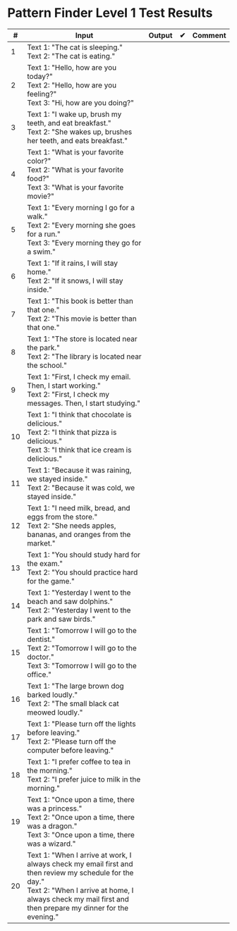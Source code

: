 # Pattern Finder Level 1 Test Results

| # | Input | Output | ✔︎ | Comment |
|---|-------|--------|---|---------|
| 1 | Text 1: "The cat is sleeping."<br>Text 2: "The cat is eating." |  |  |  |
| 2 | Text 1: "Hello, how are you today?"<br>Text 2: "Hello, how are you feeling?"<br>Text 3: "Hi, how are you doing?" |  |  |  |
| 3 | Text 1: "I wake up, brush my teeth, and eat breakfast."<br>Text 2: "She wakes up, brushes her teeth, and eats breakfast." |  |  |  |
| 4 | Text 1: "What is your favorite color?"<br>Text 2: "What is your favorite food?"<br>Text 3: "What is your favorite movie?" |  |  |  |
| 5 | Text 1: "Every morning I go for a walk."<br>Text 2: "Every morning she goes for a run."<br>Text 3: "Every morning they go for a swim." |  |  |  |
| 6 | Text 1: "If it rains, I will stay home."<br>Text 2: "If it snows, I will stay inside." |  |  |  |
| 7 | Text 1: "This book is better than that one."<br>Text 2: "This movie is better than that one." |  |  |  |
| 8 | Text 1: "The store is located near the park."<br>Text 2: "The library is located near the school." |  |  |  |
| 9 | Text 1: "First, I check my email. Then, I start working."<br>Text 2: "First, I check my messages. Then, I start studying." |  |  |  |
| 10 | Text 1: "I think that chocolate is delicious."<br>Text 2: "I think that pizza is delicious."<br>Text 3: "I think that ice cream is delicious." |  |  |  |
| 11 | Text 1: "Because it was raining, we stayed inside."<br>Text 2: "Because it was cold, we stayed inside." |  |  |  |
| 12 | Text 1: "I need milk, bread, and eggs from the store."<br>Text 2: "She needs apples, bananas, and oranges from the market." |  |  |  |
| 13 | Text 1: "You should study hard for the exam."<br>Text 2: "You should practice hard for the game." |  |  |  |
| 14 | Text 1: "Yesterday I went to the beach and saw dolphins."<br>Text 2: "Yesterday I went to the park and saw birds." |  |  |  |
| 15 | Text 1: "Tomorrow I will go to the dentist."<br>Text 2: "Tomorrow I will go to the doctor."<br>Text 3: "Tomorrow I will go to the office." |  |  |  |
| 16 | Text 1: "The large brown dog barked loudly."<br>Text 2: "The small black cat meowed loudly." |  |  |  |
| 17 | Text 1: "Please turn off the lights before leaving."<br>Text 2: "Please turn off the computer before leaving." |  |  |  |
| 18 | Text 1: "I prefer coffee to tea in the morning."<br>Text 2: "I prefer juice to milk in the morning." |  |  |  |
| 19 | Text 1: "Once upon a time, there was a princess."<br>Text 2: "Once upon a time, there was a dragon."<br>Text 3: "Once upon a time, there was a wizard." |  |  |  |
| 20 | Text 1: "When I arrive at work, I always check my email first and then review my schedule for the day."<br>Text 2: "When I arrive at home, I always check my mail first and then prepare my dinner for the evening." |  |  |  |